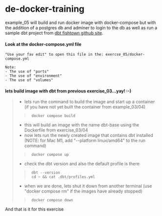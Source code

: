 # de-docker-training
example_05 will build and run docker image with docker-compose but with the addition of a postgres db and adminer to login to the db as well as run a sample dbt project from [dbt fishtown github site](https://github.com/fishtown-analytics/jaffle_shop).

#### Look at the docker-compose.yml file
```
"Use your fav edit" to open this file in the: exercse_05/docker-compose.yml

Note:
- The use of "ports"
- The use of "environment"
- The use of "volumes"
```
#### lets build image with dbt from previous exercise_03...yay! :-)
> * lets run the command to build the image and start up a container (if you have not yet built the container from example_03/04)
>>      docker compose build
> * this will build an image with the name dbt-base using the Dockerfile from exercise_03/04
> * now lets run the newly created image that contains dbt installed (NOTE: for Mac M1, add "--platform linux/amd64" to the run command)
>>      docker compose up
> * check the dbt version and also the default profile is there
>>      dbt --version
>>      cd ~ && cat .dbt/profiles.yml
> * when we are done, lets shut it down from another terminal (use "docker compose rm" if the images have already stopped)
>>      docker compose down

And that is it for this exercise
